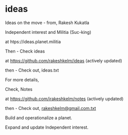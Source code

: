 # ideas
Ideas on the move - from, Rakesh Kukatla 

Independent interest and Militia (Suc-king)

at htps://ideas.planet.militia 

Then - Check ideas

at https://github.com/rakeshkelm/ideas (actively updated)

then - Check out, ideas.txt

For more details, 

Check, Notes

at https://github.com/irakeshkelm/notes (actively updated)

then - Check out, rakeshkelm@gmail.com.txt

Build and operationalize a planet.

Expand and update Independent interest.






